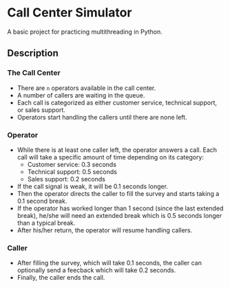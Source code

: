 # Call Center Simulator

A basic project for practicing multithreading in Python.

## Description

### The Call Center

* There are `n` operators available in the call center.
* A number of callers are waiting in the queue.
* Each call is categorized as either customer service, technical support, or sales support.
* Operators start handling the callers until there are none left.

### Operator

* While there is at least one caller left, the operator answers a call. Each call will take a specific amount of time depending on its category:
  * Customer service: 0.3 seconds
  * Technical support: 0.5 seconds
  * Sales support: 0.2 seconds
* If the call signal is weak, it will be 0.1 seconds longer.
* Then the operator directs the caller to fill the survey and starts taking a 0.1 second break.
* If the operator has worked longer than 1 second (since the last extended break), he/she will need an extended break which is 0.5 seconds longer than a typical break.
* After his/her return, the operator will resume handling callers.

### Caller

* After filling the survey, which will take 0.1 seconds, the caller can optionally send a feecback which will take 0.2 seconds.
* Finally, the caller ends the call.

